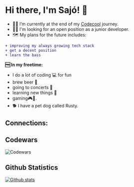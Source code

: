 # Hi there, I'm Sajó! 🧔

- 👨‍🎓 I’m currently at the end of my [Codecool](https://codecool.com/en/) journey.
- 👨‍💼 I'm looking for an open position as a junior developer.
- 🗺️ My plans for the future includes:
 ```diff
+ improving my always growing tech stack
+ get a decent position
+ learn the bass
```
**🆓 In my freetime:** 
- I do a lot of coding 💻 for fun 
- brew beer 🍺 
- going to concerts 🎸
- learning new things 📖 
- gaming🎮🎲.
- 🐕 I have a pet dog called Rusty. 

## Connections:


## Codewars  
![Codewars](https://github-readme-codewars-stats.herokuapp.com/api/?username=azarath1&card&customcolor=bg:0d1117_fg:0d1117_text:7f3ace)  
## Github Statistics  
[![Github stats](https://github-readme-stats.vercel.app/api?username=azarath1&count_private=true&show_icons=true&theme=midnight-purple&cache_seconds=2000)](https://github-readme-stats.vercel.app/api?username=azarath1&show_icons=true&theme=midnight-purple&cache_seconds=2000&count_private=true)

